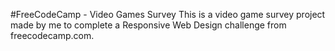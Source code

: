 #FreeCodeCamp - Video Games Survey
This is a video game survey project made by me to complete a Responsive Web Design challenge from freecodecamp.com.
